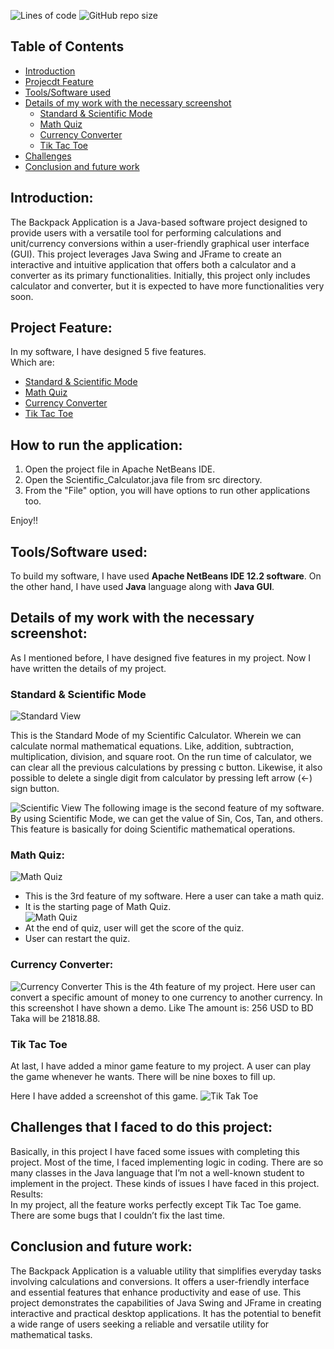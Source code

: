 ![Lines of code](https://img.shields.io/tokei/lines/github/mamutalib/Scientific_Calculator?style=for-the-badge) 
![GitHub repo size](https://img.shields.io/github/repo-size/mamutalib/Scientific_Calculator?style=for-the-badge)

## Table of Contents
- [Introduction](https://github.com/mamutalib/Scientific_Calculator#introduction)
- [Projecdt Feature](https://github.com/mamutalib/Scientific_Calculator#project-feature)
- [Tools/Software used](https://github.com/mamutalib/Scientific_Calculator#toolssoftware-used)
- [Details of my work with the necessary screenshot](https://github.com/mamutalib/Scientific_Calculator#details-of-my-work-with-the-necessary-screenshot)
    - [Standard & Scientific Mode](https://github.com/mamutalib/Scientific_Calculator#standard--scientific-mode)
    - [Math Quiz](https://github.com/mamutalib/Scientific_Calculator#math-quiz)
    - [Currency Converter](https://github.com/mamutalib/Scientific_Calculator#currency-converter)
    - [Tik Tac Toe](https://github.com/mamutalib/Scientific_Calculator#tik-tac-toe)
- [Challenges](https://github.com/mamutalib/Scientific_Calculator#challenges-that-i-faced-to-do-this-project)
- [Conclusion and future work](https://github.com/mamutalib/Scientific_Calculator#conclusion-and-future-work)

## Introduction:
The Backpack Application is a Java-based software project designed to provide users with a versatile tool for performing calculations and unit/currency conversions within a user-friendly graphical user interface (GUI). This project leverages Java Swing and JFrame to create an interactive and intuitive application that offers both a calculator and a converter as its primary functionalities. Initially, this project only includes calculator and converter, but it is expected to have more functionalities very soon.

## Project Feature:
In my software, I have designed 5 five features.  
Which are: 
- [Standard & Scientific Mode](https://github.com/mamutalib/Scientific_Calculator#standard--scientific-mode)
- [Math Quiz](https://github.com/mamutalib/Scientific_Calculator#math-quiz)
- [Currency Converter](https://github.com/mamutalib/Scientific_Calculator#currency-converter)
- [Tik Tac Toe](https://github.com/mamutalib/Scientific_Calculator#tik-tac-toe)


## How to run the application:

1. Open the project file in Apache NetBeans IDE.
2. Open the Scientific_Calculator.java file from src directory.
3. From the "File" option, you will have options to run other applications too.

Enjoy!!


## Tools/Software used:
To build my software, I have used **Apache NetBeans IDE 12.2 software**. On the other hand, I have used **Java** language along with **Java GUI**.  

## Details of my work with the necessary screenshot:
As I mentioned before, I have designed five features in my project. Now I have written the details of my project. 
### Standard & Scientific Mode
 
![Standard View](docs/Screenshots/Standard.png "Standard View")

This is the Standard Mode of my Scientific Calculator. Wherein we can calculate normal mathematical equations. Like, addition, subtraction, multiplication, division, and square root. On the run time of calculator, we can clear all the previous calculations by pressing c button. Likewise, it also possible to delete a single digit from calculator by pressing left arrow (←) sign button.  

![Scientific View](docs/Screenshots/ScientificView.png "Scientific View")
The following image is the second feature of my software. By using Scientific Mode, we can get the value of Sin, Cos, Tan, and others. This feature is basically for doing Scientific mathematical operations. 

### Math Quiz:  

![Math Quiz](docs/Screenshots/MathQuiz1.png "Math Quiz")
- This is the 3rd feature of my software. Here a user can take a math quiz.  
- It is the starting page of Math Quiz.  
![Math Quiz](docs/Screenshots/MathQuiz2.png "Math Quiz") 
- At the end of quiz, user will get the score of the quiz.  
- User can restart the quiz.  

### Currency Converter: 
![Currency Converter](docs/Screenshots/CurrencyConverter.png "Currency Converter")
This is the 4th feature of my project. 
Here user can convert a specific amount of money to one currency to another currency. In this screenshot I have shown a demo. Like The amount is: 256 
USD to BD Taka will be 21818.88.  
 

### Tik Tac Toe 
At last, I have added a minor game feature to my project. A user can play the game whenever he wants. There will be nine boxes to fill up. 

Here I have added a screenshot of this game.  ![Tik Tak Toe](docs/Screenshots/TikTakToe.png "TikTakToe")
  
 
## Challenges that I faced to do this project:  
Basically, in this project I have faced some issues with completing this project. Most of the time, I faced implementing logic in coding. There are so many classes in the Java language that I’m not a well-known student to implement in the project. These kinds of issues I have faced in this project.  
Results:  
In my project, all the feature works perfectly except Tik Tac Toe game. There are some bugs that I couldn’t fix the last time.  
 

## Conclusion and future work:  
The Backpack Application is a valuable utility that simplifies everyday tasks involving calculations and conversions. It offers a user-friendly interface and essential features that enhance productivity and ease of use. This project demonstrates the capabilities of Java Swing and JFrame in creating interactive and practical desktop applications. It has the potential to benefit a wide range of users seeking a reliable and versatile utility for mathematical tasks.